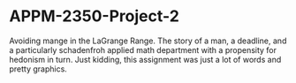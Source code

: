 # APPM-2350-Project-2
Avoiding mange in the LaGrange Range. The story of a man, a deadline, and a particularly schadenfroh applied math department with a propensity for hedonism in turn. 
Just kidding, this assignment was just a lot of words and pretty graphics.
